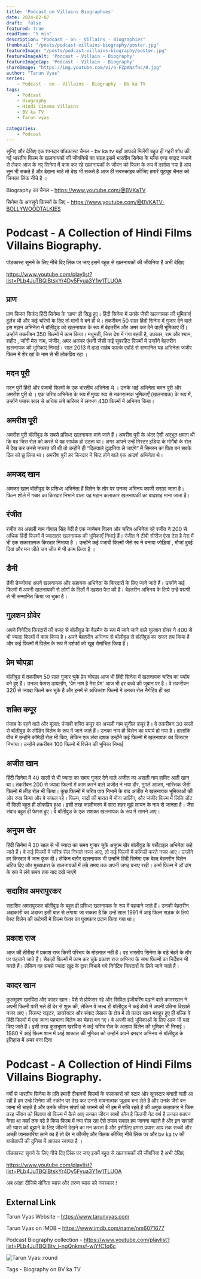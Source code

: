 ```yaml
---
title: 'Podcast on Villains Biographies'
date: 2024-02-07
draft:  false   
featured: true  
readTime: "5 min"
description: "Podcast - on - Villains - Biographies"
thumbnail: "/posts/podcast-villains-biography/poster.jpg"
featureImage: "/posts/podcast-villains-biography/poster.jpg"
featureImageAlt: 'Podcast - Villain - Biography' 
featureImageCap: 'Podcast - Villain - Biography'
shareImage: "https://img.youtube.com/vi/e-FZpANzfnc/0.jpg"
author: "Tarun Vyas"
series:
    - Podcast - on - Villains - Biography - BV ka TV
tags:
    - Podcast
    - Biography
    - Hindi Cinema Villains
    - BV ka TV
    - Tarun vyas
    
categories:
    - Podcast
---
```

सुनिए और देखिए एक शानदार पॉडकास्ट चैनल - bv ka tv यहाँ आपको मिलेंगी बहुत ही गहरी शोध की गई भारतीय फिल्म के खलनायकों की जीवनियों का संग्रह 
इसमें भारतीय सिनेमा के ब्लैक एण्ड व्हाइट जमाने से लेकर आज के नए सिनेमा में काम कर रहे  खलनायकों के जीवन को फिल्म के रूप में 
दर्शाया गया है आप सुन भी सकते है और देखना चाहे तो देख भी सकते है 
आज ही सबस्क्राइब कीजिए हमारे यूट्यूब चैनल को जिनका लिंक नीचे है । 

Biography का चैनल -  https://www.youtube.com/@BVKaTV

सिनेमा के अनसुने किस्सों के लिए - https://www.youtube.com/@BVKATV-BOLLYWOODTALKIES

# Podcast - A Collection of Hindi Films Villains Biography.

पॉडकास्ट सुनने  के लिए नीचे दिए लिंक पर जाए इसमें बहुत से खलनायकों की  जीवनिया है अभी देखिए 

https://www.youtube.com/playlist?list=PLb4JuTBQlBtskYr4Dy5Fyua3Y1w1TLUOA


## प्राण 
प्राण किस्‍न सिकंद हिंदी सिनेमा के 'प्राण' ही सिद्ध हुए। हिंदी सिनेमा में उनके जैसी खलनायक की भूमिकाएं दुर्लभ थी और कई चरित्रों के लिए तो मानों वे बने ही थे। तकरीबन 50 साल हिंदी सिनेमा में गुजार देने वाले इस महान अभिनेता ने बॉलीवुड को खलनायक के रूप में बेहतरीन और अमर कर देने वाली भूमिकाएं दीं। उन्‍होंने तकरीबन 350 फिल्‍मों में काम किया। मधुमती, जिस देश में गंगा बहती है, उपकार, राम और श्‍याम, शहीद , जॉनी मेरा नाम, जंजीर, अमर अकबर एंथनी जैसी कई सुपरहिट फिल्‍मों में उन्‍होंने बेहतरीन खलनायक की भूमिकाएं निभाईं। साल 2013 में दादा साहेब फाल्‍के एवॉर्ड से सम्‍मानित यह अभिनेता जंजीर फिल्‍म में शेर खां के नाम से भी लोकप्रिय रहा । 

## मदन पूरी 
मदन पुरी  हिंदी और पंजाबी फिल्मों के एक भारतीय अभिनेता थे । उनके भाई अभिनेता चमन पुरी और अमरीश पुरी थे । एक चरित्र अभिनेता के रूप में मुख्य रूप से नकारात्मक भूमिकाएँ (खलनायक) के रूप में, उन्होंने पचास साल से अधिक लंबे करियर में लगभग 430 फिल्मों में अभिनय किया।

## अमरीश पूरी 
अमरीश पुरी बॉलीवुड के सबसे प्रसिध्‍द खलनायक माने जाते हैं। अमरीश पुरी के अंदर ऐसी अद्भुत क्षमता थी कि वह जिस रोल को करते थे वह सार्थक हो उठता था। अगर आपने उन्हें मिस्टर इंडिया के मोगैंबो के रोल में देख कर उनसे नफरत की थी तो उन्होंने ही “दिलवाले दुल्हनिया ले जाएंगे” में सिमरन का पिता बन सबके दिल को छू लिया था। अमरीश पुरी हर किरदार में फिट होने वाले एक आदर्श अभिनेता थे।

## अमजद खान 
अमजद खान बॉलीवुड के प्रसिध्‍द अभिनेता हैं विलेन के तौर पर उनका अभिनय काफी सराहा जाता है। फिल्‍म शोले में गब्‍बर का किरदार निभाने वाला यह महान कलाकार खलनायकी का बादशाह माना जाता है।   

## रंजीत 
रंजीत का असली नाम गोपाल सिंह बेदी है एक जानेमन विलन और चरित्र अभिनेता रहे रजीत ने 200 से अधिक हिंदी फिल्मों में ज्यादातर खलनायक की भूमिकाएँ निभाई हैं। रंजीत ने टीवी सीरीज ऐसा देस है मेरा में भी एक सकारात्मक किरदार निभाया है । उन्होंने कई पंजाबी फिल्मों जैसे रब ने बनाया जोड़ियां , मौजां दुबई दियां और मन जीते जग जीत में भी काम किया है ।

## डैनी 
डैनी डेन्‍‍जोंगपा अपने खलनायक और सहायक अभिनेता के किरदारों के लिए जाने जाते हैं। उन्‍होंने कई फिल्‍मों में अपनी खलनायकी से लोगों के दिलों में दहशत पैदा की है। बेहतरीन अभिनय के लिये उन्‍हें पद्मश्री से भी सम्‍मानित किया जा चुका है। 

## गुलशन ग्रोवेर 
अपने निगेटिव किरदारों की वजह से बॉलीवुड के बैडमैन के रूप में जाने जाने वाले गुलशन ग्रोवर ने 400 से भी ज्‍यादा फिल्‍मों में काम किया है। अपने बेहतरीन अभिनय से बॉलीवुड से हॉलीवुड का सफर तय किया है और कई फिल्‍मों में विलेन के रूप में दर्शकों को खूब रोमांचित किया है। 

## प्रेम चोपड़ा 
बॉलीवुड में तकरीबन 50 साल गुजार चुके प्रेम चोपड़ा आज भी हिंदी सिनेमा में खलनायक चरित्र का पर्याय बने हुए हैं। उनका फेमस डायलॉग, 'प्रेम नाम है मेरा प्रेम' आज भी हर बच्‍चे की जुबान पर है। वे तकरीबन 320 से ज्‍यादा फिल्‍में कर चुके हैं और इनमें से अधिकांश फिल्‍मों में उनका रोल नैगेटिव ही रहा

## शक्ति कपूर 
पंजाब के रहने वाले और मूलत: पंजाबी शक्ति कपूर का असली नाम सुनील कपूर है। वे तकरीबन 30 सालों से बॉलीवुड के लीडिंग विलेन के रूप में जाने जाते हैं। उनका नाम ही विलेन का पयार्य हो गया है। हालांकि बीच में उन्‍होंने कॉमेडी रोल भी किए, लेकिन एक लंबा दशक उन्‍होंने कई फिल्‍मों में खलनायक का किरदार निभाया। उन्‍होंने तकरीबन 100 फिल्‍मों में विलेन की भूमिका निभाई

## अजीत खान 
हिंदी सिनेमा में 40 सालों से भी ज्‍यादा का समय गुजार देने वाले अजीत का असली नाम हामिद अली खान था। तकरीबन 200 से ज्‍यादा फिल्‍मों में काम करने वाले अजीत ने नया दौर, मुगले आजम, नास्तिक जैसी फिल्‍मों में लीड रोल भी किया। कुछ फिल्‍मों में चरित्र पात्र निभाने के बाद अजीत ने खलनायक भूमिकाओं की ओर रुख किया और वे सफल रहे। फिल्‍म, यादों की बारात में मोना डार्लिंग, और जंजीर फिल्‍म में लिलि डोंट बी सिली बहुत ही लोकप्रिय हुआ। इसी तरह कालीचरण में सारा शहर मुझे लायन के नाम से जानता है। जैस संवाद बहुत ही फेमस हुए। वे बॉलीवुड के एक सशक्‍त खलनायक के रूप में सामने आए।

## अनुपम खेर 
हिंदी सिनेमा में 30 साल से भी ज्‍यादा का समय गुजार चुके अनुपम खैर बॉलीवुड के वर्सेटाइल अभिनेता कहे जाते हैं। वे कई फिल्‍मों में चरित्र रोल निभाते नजर आए, तो कई फिल्‍मों में कॉमडी करते नजर आए। उन्‍होंने हर किरदार में जान फूंक दी। लेकिन बतौर खलनायक भी उन्‍होंने हिंदी सिनेमा एक बेहद बेहतरीन विलेन चरित्र दिए और मुख्‍यधारा के खलनायकों में लंबे समय तक अपनी जगह बनाए रखी। कर्मा फिल्‍म में डॉ दांग के रूप में लंबे समय तक याद दखे जाएंगे

## सदाशिव अमरापुरकर 
सदाशिव अमरापुरकर बॉलीवुड के बहुत ही प्रसिध्‍द खलनायक के रूप में पहचाने जाते हैं। उनकी बेहतरीन अदाकारी का अंदाजा इसी बात से लगाया जा सकता है कि उन्‍हें साल 1991 में आई फिल्‍म सड़क के लिये बेस्‍ट विलेन की कटेगरी में फिल्‍म फेयर का पुराष्‍कार प्रदान किया गया था। 

## प्रकाश राज 
आज की तीरीख में प्रकाश राज किसी परिचय के मोहताज़ नही हैं। वह भारतीय सिनेमा के बड़े चेहरे के तौर पर पहचाने जाते हैं। सैकड़ों फिल्‍मों में काम कर चुके प्रकाश राज अभिनय के साथ फिल्‍मों का निर्देशन भी करते हैं। लेकिन वह सबसे ज्‍यादा ख़ुद के द्वारा निभाये गये निगेटिव किरदारों के लिये जाने जाते हैं।

## कादर  खान 
कुलभूषण खरविंदा और कादर खान : पेशे से प्रोफेसर रहे और सिविल इंजीयरिंग पढ़ाने वाले कादरखान ने अपनी फिल्‍मी पारी भले ही देर से शुरू की, लेकिन वे जल्‍द ही बॉलीवुड में कई क्षेत्रों में अपनी प्रतिभा दिखाते नजर आए। स्क्रिप्‍ट राइटर, डायरेक्‍टर और संवाद लेखक के क्षेत्र में तो कादर खान मशहूर हुए ही बल्कि वे हिंदी फिल्‍मों में एक जाना पहचाना विलेन का चेहरा बन गए। वे अपनी कई भूमिकाओं के लिए आज भी याद किए जाते हैं। इसी तरह कुलभूषण खरविंदा ने कई चरित्र रोल के अलावा विलेन की भूमिका भी निभाई। 1980 में आई फिल्‍म शान में आई शाकाल की भूमिका को उन्‍होंने अपने दमदार अभिनय से बॉलीवुड के इतिहास में अमर बना दिया

# Podcast - A Collection of Hindi Films Villains Biography.

वर्षों से भारतीय सिनेमा के प्रति हमारी दीवानगी फिल्मों के कलाकारों को स्टार और सूपस्टार बनाती चली आ  रही है 
हम उन्हे सिनेमा की स्क्रीन पर देख कर उनसे भावनात्मक जुड़ाव बना लेते है और उनके जैसे बन जाना भी चाहते है 
और उनके जीवन संघर्ष को जानने की भी हम में रुचि रहते है की अमुक कलाकार ने किस तरह जीवन को बिताया 
वो फिल्म में कैसे आए उनका जीवन साथी कौन है कितनी नेट वर्थ है उनका बचपन कैसा था कहाँ तक पढे है 
किस फिल्म में क्या रोल रहा ऐसे तमाम सवाल हम जानना चाहते है और इन सवालों की प्यास को बुझाने के लिए 
जीवनी देखने का मन करता है और इसीलिए हमारा प्रयास आप तक सच्ची और अच्छी जानकारिया लाने का है 
तो देर न कीजीए और क्लिक कीजिए नीचे लिंक पर और bv  ka tv  की बायोग्राफी की दुनिया में आपका स्वागत है । 


पॉडकास्ट सुनने  के लिए नीचे दिए लिंक पर जाए इसमें बहुत से खलनायकों की  जीवनिया है अभी देखिए 

https://www.youtube.com/playlist?list=PLb4JuTBQlBtskYr4Dy5Fyua3Y1w1TLUOA


अब  आज्ञा  दीजिये  योगिता  व्यास  और  तरुण  व्यास  को  नमस्कार !


## External Link
Tarun Vyas Website – https://www.tarunvyas.com

Tarun Vyas on IMDB – https://www.imdb.com/name/nm6071677

Podcast Biography collection - https://www.youtube.com/playlist?list=PLb4JuTBQlBtv_i-ngQnkmsf-wiYfC1q6c


![Tarun Vyas::round](/images/profile.png)

Tags -  Biography on BV ka TV 







